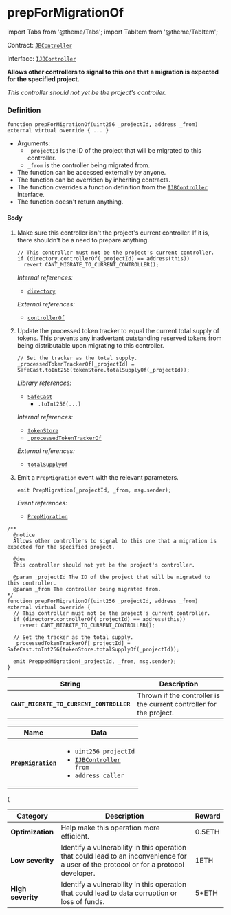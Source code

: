 # prepForMigrationOf

import Tabs from '@theme/Tabs';
import TabItem from '@theme/TabItem';

Contract: [`JBController`](/dev/api/contracts/or-controllers/jbcontroller/README.md)​‌

Interface: [`IJBController`](/dev/api/interfaces/ijbcontroller.md)

<Tabs>
<TabItem value="Step by step" label="Step by step">

**Allows other controllers to signal to this one that a migration is expected for the specified project.**

_This controller should not yet be the project's controller._

### Definition

```
function prepForMigrationOf(uint256 _projectId, address _from) external virtual override { ... }
```

* Arguments:
  * `_projectId` is the ID of the project that will be migrated to this controller.
  * `_from` is the controller being migrated from.
* The function can be accessed externally by anyone.
* The function can be overriden by inheriting contracts.
* The function overrides a function definition from the [`IJBController`](/dev/api/interfaces/ijbcontroller.md) interface.
* The function doesn't return anything.

#### Body

1.  Make sure this controller isn't the project's current controller. If it is, there shouldn't be a need to prepare anything.

    ```
    // This controller must not be the project's current controller.
    if (directory.controllerOf(_projectId) == address(this)) 
      revert CANT_MIGRATE_TO_CURRENT_CONTROLLER();
    ```

    _Internal references:_

    * [`directory`](/dev/api/contracts/or-controllers/jbcontroller/properties/directory.md)

    _External references:_

    * [`controllerOf`](/dev/api/contracts/jbdirectory/properties/controllerof.md)
2.  Update the processed token tracker to equal the current total supply of tokens. This prevents any inadvertant outstanding reserved tokens from being distributable upon migrating to this controller.

    ```
    // Set the tracker as the total supply.
    _processedTokenTrackerOf[_projectId] = SafeCast.toInt256(tokenStore.totalSupplyOf(_projectId));
    ```

    _Library references:_

    * [`SafeCast`](https://docs.openzeppelin.com/contracts/4.x/api/utils#SafeCast)
      * `.toInt256(...)`

    _Internal references:_

    * [`tokenStore`](/dev/api/contracts/or-controllers/jbcontroller/properties/tokenstore.md)
    * [`_processedTokenTrackerOf`](/dev/api/contracts/or-controllers/jbcontroller/properties/-_processedtokentrackerof.md)

    _External references:_

    * [`totalSupplyOf`](/dev/api/contracts/jbtokenstore/read/totalsupplyof.md)

3.  Emit a `PrepMigration` event with the relevant parameters.

    ```
    emit PrepMigration(_projectId, _from, msg.sender);
    ```

    _Event references:_

    * [`PrepMigration`](/dev/api/contracts/or-controllers/jbcontroller/events/prepmigration.md)

</TabItem>

<TabItem value="Code" label="Code">

```
/**
  @notice
  Allows other controllers to signal to this one that a migration is expected for the specified project.

  @dev
  This controller should not yet be the project's controller.

  @param _projectId The ID of the project that will be migrated to this controller.
  @param _from The controller being migrated from.
*/
function prepForMigrationOf(uint256 _projectId, address _from) external virtual override {
  // This controller must not be the project's current controller.
  if (directory.controllerOf(_projectId) == address(this)) 
    revert CANT_MIGRATE_TO_CURRENT_CONTROLLER();

  // Set the tracker as the total supply.
  _processedTokenTrackerOf[_projectId] =  SafeCast.toInt256(tokenStore.totalSupplyOf(_projectId));

  emit PreppedMigration(_projectId, _from, msg.sender);
}
```

</TabItem>

<TabItem value="Errors" label="Errors">

| String                                   | Description                                                         |
| ---------------------------------------- | ------------------------------------------------------------------- |
| **`CANT_MIGRATE_TO_CURRENT_CONTROLLER`** | Thrown if the controller is the current controller for the project. |

</TabItem>

<TabItem value="Events" label="Events">

| Name                                        | Data                                                                                                                                                                                                                                                       |
| ------------------------------------------- | ---------------------------------------------------------------------------------------------------------------------------------------------------------------------------------------------------------------------------------------------------------- |
| [**`PrepMigration`**](/dev/api/contracts/or-controllers/jbcontroller/events/prepmigration.md)                                               | <ul><li><code>uint256 projectId</code></li><li><code>[IJBController](/dev/api/interfaces/ijbcontroller.md) from</code></li><li><code>address caller</code></li></ul>                                                                                                                  |
{

</TabItem>

<TabItem value="Bug bounty" label="Bug bounty">

| Category          | Description                                                                                                                            | Reward |
| ----------------- | -------------------------------------------------------------------------------------------------------------------------------------- | ------ |
| **Optimization**  | Help make this operation more efficient.                                                                                               | 0.5ETH |
| **Low severity**  | Identify a vulnerability in this operation that could lead to an inconvenience for a user of the protocol or for a protocol developer. | 1ETH   |
| **High severity** | Identify a vulnerability in this operation that could lead to data corruption or loss of funds.                                        | 5+ETH  |

</TabItem>

</Tabs>
